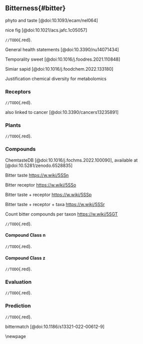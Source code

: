 ## Bitterness{#bitter}

 phyto and taste [@doi:10.1093/ecam/nel064]

 nice fig [@doi:10.1021/acs.jafc.1c05057]

`//TODO`{.red}.

General health statements [@doi:10.3390/nu14071434]

Temporality sweet [@doi:10.1016/j.foodres.2021.110848]

Simiar sapid [@doi:10.1016/j.foodchem.2022.133180]

Justification chemical diversity for metabolomics

### Receptors

`//TODO`{.red}.

also linked to cancer [@doi:10.3390/cancers13235891]

### Plants

`//TODO`{.red}.

### Compounds

ChemtasteDB [@doi:10.1016/j.fochms.2022.100090], available at [@doi:10.5281/zenodo.6528835]

Bitter taste https://w.wiki/5SSn

Bitter receptor https://w.wiki/5SSo

Bitter taste + receptor https://w.wiki/5SSp

Bitter taste + receptor + taxa https://w.wiki/5SSr

Count bitter compounds per taxon https://w.wiki/5SGT

`//TODO`{.red}.

#### Compound Class n 

`//TODO`{.red}.

#### Compound Class z 

`//TODO`{.red}.

### Evaluation

`//TODO`{.red}.

### Prediction

`//TODO`{.red}.

bittermatch [@doi:10.1186/s13321-022-00612-9]

\newpage